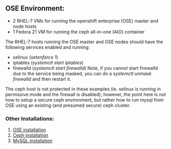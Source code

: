 ## OSE Environment:

* 2 RHEL-7 VMs for running the openshift enterprise (OSE) master and node hosts
* 1 Fedora 21 VM for running the ceph all-in-one (AIO) container

The RHEL-7 hosts running the OSE master and OSE nodes should have the following services enabled and running:
* selinux (*setenforce 1*)
* iptables (*systemctl start iptables*)
* firewalld (*systemctl start firewalld*) Note, if you cannot start firewalld due to the service being masked, you can do a *systemctl unmask firewalld* and then restart it.

The ceph host is not protected in these examples (ie. selinux is running in permissive mode and the firewall is disabled); however, the point here is not how to setup a secure ceph environment, but rather how to run mysql from OSE using an existing (and presumed secure) ceph cluster.

### Other Installations:
1. [OSE installation](OSE.md)
2. [Ceph installation](CEPH.md)
3. [MySQL installation](MYSQL.md)
